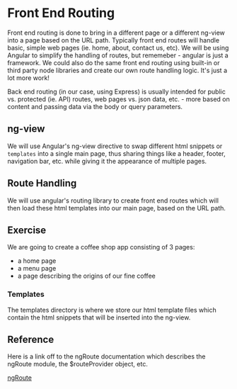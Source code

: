 # Front End Routing

Front end routing is done to bring in a different page or a different ng-view into a page based on the URL path.
Typically front end routes will handle basic, simple web pages (ie. home, about, contact us, etc).
We will be using Angular to simplify the handling of routes, but rememeber - angular is just a framework.  We could also do the same front end routing using built-in or third party node libraries and create our own route handling logic.  It's just a lot more work!

Back end routing (in our case, using Express) is usually intended for public vs. protected (ie. API) routes, web pages vs. json data, etc. - more based on content and passing data via the body or query parameters.

## ng-view
We will use Angular's ng-view directive to swap different html snippets or `templates` into a single main page, thus sharing things like a header, footer, navigation bar, etc. while giving it the appearance of multiple pages.

## Route Handling
We will use angular's routing library to create front end routes which will then load these html templates into our main page, based on the URL path.

## Exercise
We are going to create a coffee shop app consisting of 3 pages:
- a home page
- a menu page
- a page describing the origins of our fine coffee

### Templates
The templates directory is where we store our html template files which contain the html snippets that will be inserted into the ng-view.  

## Reference
Here is a link off to the ngRoute documentation which describes the ngRoute module, the $routeProvider object, etc.

[ngRoute](https://docs.angularjs.org/api/ngRoute)
